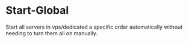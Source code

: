 # Start-Global
Start all servers in vps/dedicated a specific order automatically without needing to turn them all on manually.
